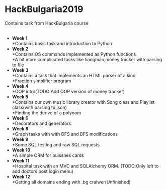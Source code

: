 # HackBulgaria2019
Contains task from HackBulgaria course
<ul>
</br><b><li>Week 1</li></b>
*Contains basic task and introduction to Python
</br><b><li>Week 2</li></b>
*Contains OS commands implemented as Python functions
</br>*A bit more complicated tasks like hangman,money tracker with parsing to file
</br><b><li>Week 3</li></b>
*Contains a task that implements an HTML parser of a kind
</br>*Fraction simplifier program
</br><b><li>Week 4</li></b>
*OOP intro(TODO:Add OOP version of money tracker)
</br><b><li>Week 5</li></b>
*Contains our own music library creator with Song class and Playlist class(with parsing to json)
</br>*Finding the derive of a polynom
</br><b><li>Week 6</li></b>
*Decorators and generators
</br><b><li>Week 8</li></b>
*Graph tasks with with DFS and BFS modifications
</br><b><li>Week 9</li></b>
*Some SQL testing and raw SQL requests
</br><b><li>Week 10</li></b>
*A simple ORM for buissnes cards
</br><b><li>Week 11</li></b>
*Hospital task with an MVC and SQLAlchemy ORM. (TODO:Only left to add doctors post login menu)
</br><b><li>Week 12</li></b>
*Getting all domains ending with .bg cralwer(Unfinished) 

